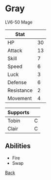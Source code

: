 # Gray

LV6-50 Mage

| Stat       | <!-- --> |
| ---------- | -------- |
| HP         | 30       |
| Attack     | 13       |
| Skill      | 7        |
| Speed      | 6        |
| Luck       | 3        |
| Defense    | 6        |
| Resistance | 2        |
| Movement   | 4        |

| Supports | <!-- --> |
| -------- | -------- |
| Tobin    | C        |
| Clair    | C        |

## Abilities

- Fire
- Swap

[Back](../README.md)
